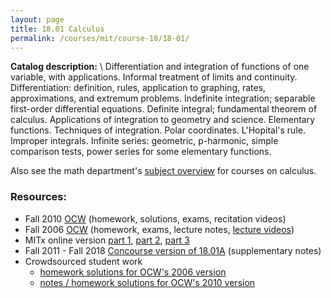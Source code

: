 ```yaml
---
layout: page
title: 18.01 Calculus
permalink: /courses/mit/course-18/18-01/
---
```


**Catalog description:**
\\
Differentiation and integration of functions of one variable, with applications. Informal treatment of limits and continuity. Differentiation: definition, rules, application to graphing, rates, approximations, and extremum problems. Indefinite integration; separable first-order differential equations. Definite integral; fundamental theorem of calculus. Applications of integration to geometry and science. Elementary functions. Techniques of integration. Polar coordinates. L'Hopital's rule. Improper integrals. Infinite series: geometric, p-harmonic, simple comparison tests, power series for some elementary functions.

Also see the math department's [subject overview](https://math.mit.edu/academics/undergrad/first/calculus.html) for courses on calculus.

### Resources:
- Fall 2010 [OCW](https://ocw.mit.edu/courses/18-01sc-single-variable-calculus-fall-2010/) (homework, solutions, exams, recitation videos)
- Fall 2006 [OCW](https://ocw.mit.edu/courses/18-01-single-variable-calculus-fall-2006/) (homework, exams, lecture notes, [lecture videos](https://www.youtube.com/playlist?list=PL590CCC2BC5AF3BC1))
- MITx online version [part 1](https://mitxonline.mit.edu/courses/course-v1:MITxT+18.01.1x/), [part 2](https://mitxonline.mit.edu/courses/course-v1:MITxT+18.01.2x/), [part 3](https://mitxonline.mit.edu/courses/course-v1:MITxT+18.01.3x/)
- Fall 2011 - Fall 2018 [Concourse version of 18.01A](http://math.rwinters.com/18012A/) (supplementary notes)
- Crowdsourced student work
  - [homework solutions for OCW's 2006 version](https://github.com/yanhan/mit-1801-ps-unofficial-sol)
  - [notes / homework solutions for  OCW's 2010 version](https://github.com/goepigen/18.01SC-Single-Variable-Calculus)